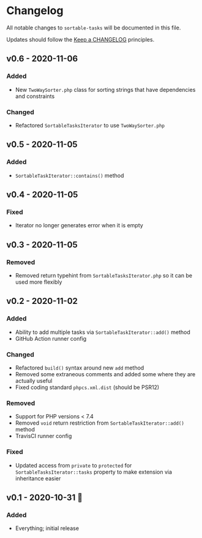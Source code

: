 # Changelog

All notable changes to `sortable-tasks` will be documented in this file.

Updates should follow the [Keep a CHANGELOG](http://keepachangelog.com/) principles.

## v0.6 - 2020-11-06
### Added
- New `TwoWaySorter.php` class for sorting strings that have dependencies and constraints

### Changed
- Refactored `SortableTasksIterator` to use `TwoWaySorter.php`

## v0.5 - 2020-11-05
### Added
- `SortableTaskIterator::contains()` method

## v0.4 - 2020-11-05
### Fixed
- Iterator no longer generates error when it is empty

## v0.3 - 2020-11-05
### Removed
- Removed return typehint from `SortableTasksIterator.php` so it can be used more flexibly

## v0.2 - 2020-11-02
### Added
- Ability to add multiple tasks via `SortableTaskIterator::add()` method
- GitHub Action runner config 
 
### Changed
- Refactored `build()` syntax around new `add` method
- Removed some extraneous comments and added some where they are actually useful 
- Fixed coding standard `phpcs.xml.dist` (should be PSR12) 
 
### Removed
- Support for PHP versions < 7.4
- Removed `void` return restriction from `SortableTaskIterator::add()` method
- TravisCI runner config

### Fixed
- Updated access from `private` to `protected` for `SortableTasksIterator::tasks` property to make extension via 
  inheritance easier 

## v0.1 - 2020-10-31 🎃
### Added
- Everything; initial release
